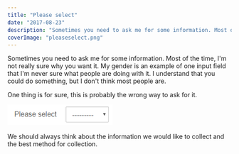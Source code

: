 ```yaml
---
title: "Please select"
date: "2017-08-23"
description: "Sometimes you need to ask me for some information. Most of the time, I'm not really sure why you want it. My gender is an example of one input field that I'm never sure what people are doing with it. I understand that you could do something, but I don't think most people are."
coverImage: "pleaseselect.png"
---
```


Sometimes you need to ask me for some information. Most of the time, I'm not really sure why you want it. My gender is an example of one input field that I'm never sure what people are doing with it. I understand that you could do something, but I don't think most people are.

One thing is for sure, this is probably the wrong way to ask for it.

![PleaseSelect.PNG](./images/pleaseselect.png)

We should always think about the information we would like to collect and the best method for collection.
